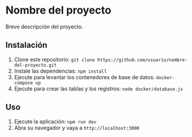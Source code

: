 # Nombre del proyecto

Breve descripción del proyecto.

## Instalación

1. Clone este repositorio: `git clone https://github.com/usuario/nombre-del-proyecto.git`
2. Instale las dependencias: `npm install`
3. Ejecute para levantar los contenedores de base de datos: `docker-compose up`
4. Ejecute para crear las tablas y los registros: `node docker/database.js`

## Uso

1. Ejecute la aplicación: `npm run dev`
2. Abra su navegador y vaya a `http://localhost:3000`
